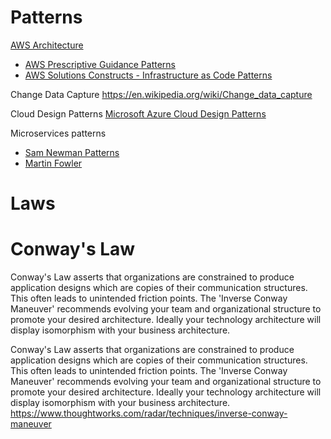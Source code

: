 
# Patterns
[AWS Architecture](https://aws.amazon.com/fr/architecture/)
- [AWS Prescriptive Guidance Patterns](https://docs.aws.amazon.com/prescriptive-guidance/latest/patterns/welcome.html)
- [AWS Solutions Constructs - Infrastructure as Code Patterns](https://aws.amazon.com/solutions/constructs/patterns/?nc1=h_ls&constructs-master-cards.sort-by=item.additionalFields.headline&constructs-master-cards.sort-order=asc&awsf.constructs-master-filter-tech-categories=*all&awsf.constructs-master-filter-products=*all)

Change Data Capture
https://en.wikipedia.org/wiki/Change_data_capture

Cloud Design Patterns
[Microsoft Azure Cloud Design Patterns](https://docs.microsoft.com/en-us/azure/architecture/patterns/)

Microservices patterns
- [Sam Newman Patterns](https://samnewman.io/patterns/)
- [Martin Fowler](https://martinfowler.com/)

# Laws

# Conway's Law
Conway's Law asserts that organizations are constrained to produce application designs which are copies of their communication structures. This often leads to unintended friction points. The 'Inverse Conway Maneuver' recommends evolving your team and organizational structure to promote your desired architecture. Ideally your technology architecture will display isomorphism with your business architecture.


Conway's Law asserts that organizations are constrained to produce application designs which are copies of their communication structures. This often leads to unintended friction points. The 'Inverse Conway Maneuver' recommends evolving your team and organizational structure to promote your desired architecture. Ideally your technology architecture will display isomorphism with your business architecture.
https://www.thoughtworks.com/radar/techniques/inverse-conway-maneuver
